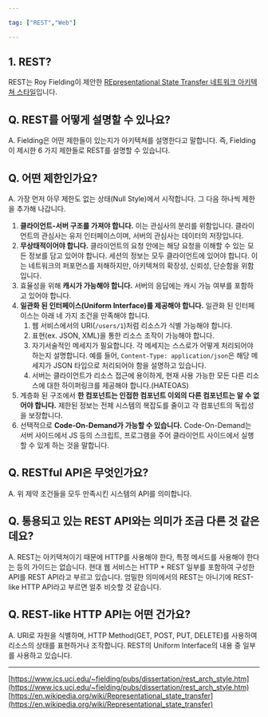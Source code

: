```yaml
---

tag: ["REST","Web"]

---
```

## 1. REST?

REST는 Roy Fielding이 제안한 [REpresentational State Transfer 네트워크 아키텍쳐 스타일](https://www.ics.uci.edu/~fielding/pubs/dissertation/rest_arch_style.htm)입니다.

## Q. REST를 어떻게 설명할 수 있나요?

A. Fielding은 어떤 제한들이 있는지가 아키텍쳐를 설명한다고 말합니다. 즉, Fielding이 제시한 6 가지 제한들로 REST를 설명할 수 있습니다.

## Q. 어떤 제한인가요?

A. 가장 먼저 아무 제한도 없는 상태(Null Style)에서 시작합니다. 그 다음 하나씩 제한을 추가해 나갑니다.

1.  **클라이언트-서버 구조를 가져야 합니다.** 이는 관심사의 분리를 위함입니다. 클라이언트의 관심사는 유저 인터페이스이며, 서버의 관심사는 데이터의 저장입니다.
2.  **무상태적이어야 합니다.** 클라이언트의 요청 안에는 해당 요청을 이해할 수 있는 모든 정보를 담고 있어야 합니다. 세션의 정보는 모두 클라이언트에 있어야 합니다. 이는 네트워크의 퍼포먼스를 저해하지만, 아키텍쳐의 확장성, 신뢰성, 단순함을 위함입니다.
3.  효율성을 위해 **캐시가 가능해야 합니다.** 서버의 응답에는 캐시 가능 여부를 포함하고 있어야 합니다.
4.  **일관화 된 인터페이스(Uniform Interface)를 제공해야 합니다.** 일관화 된 인터페이스는 아래 네 가지 조건을 만족해야 합니다.
    1.  웹 서비스에서의 URI(`/users/1`)처럼 리소스가 식별 가능해야 합니다.
    2.  표현(ex. JSON, XML)을 통한 리소스 조작이 가능해야 합니다.
    3.  자기서술적인 메세지가 필요합니다. 각 메세지는 스스로가 어떻게 처리되어야 하는지 설명합니다. 예를 들어, `Content-Type: application/json`은 해당 메세지가 JSON 타입으로 처리되어야 함을 설명하고 있습니다.
    4.  서버는 클라이언트가 리소스 접근에 용이하게, 현재 사용 가능한 모든 다른 리소스에 대한 하이퍼링크를 제공해야 합니다.(HATEOAS)
5.  계층화 된 구조에서 **한 컴포넌트는 인접한 컴포넌트 이외의 다른 컴포넌트는 알 수 없어야 합니다.** 제한된 정보는 전체 시스템의 복잡도를 줄이고 각 컴포넌트의 독립성을 보장합니다.
6.  선택적으로 **Code-On-Demand가 가능할 수 있습니다.** Code-On-Demand는 서버 사이드에서 JS 등의 스크립트, 프로그램을 주어 클라이언트 사이드에서 실행할 수 있게 하는 것을 말합니다.

## Q. RESTful API은 무엇인가요?

A. 위 제약 조건들을 모두 만족시킨 시스템의 API를 의미합니다.

## Q. 통용되고 있는 REST API와는 의미가 조금 다른 것 같은데요?

A. REST는 아키텍쳐이기 때문에 HTTP를 사용해야 한다, 특정 메서드를 사용해야 한다는 등의 가이드는 없습니다. 현대 웹 서비스는 HTTP + REST 일부를 포함하여 구성한 API를 REST API라고 부르고 있습니다. 엄밀한 의미에서의 REST는 아니기에 REST-like HTTP API라고 부르면 얼추 비슷할 것 같습니다.

## Q. REST-like HTTP API는 어떤 건가요?

A. URI로 자원을 식별하며, HTTP Method(GET, POST, PUT, DELETE)를 사용하여 리소스의 상태를 표현하거나 조작합니다. REST의 Uniform Interface의 내용 중 일부를 사용하고 있습니다.


---
[](https://www.ics.uci.edu/~fielding/pubs/dissertation/rest_arch_style.htm)[https://www.ics.uci.edu/~fielding/pubs/dissertation/rest_arch_style.htm](https://www.ics.uci.edu/~fielding/pubs/dissertation/rest_arch_style.htm)
[](https://en.wikipedia.org/wiki/Representational_state_transfer)[https://en.wikipedia.org/wiki/Representational_state_transfer](https://en.wikipedia.org/wiki/Representational_state_transfer)
<!--stackedit_data:
eyJoaXN0b3J5IjpbLTczODk1OTM0NywtMTIzNDg3MTM1N119
-->
